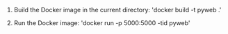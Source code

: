 1. Build the Docker image in the current directory:
    'docker build -t pyweb .'

2. Run the Docker image:
    'docker run -p 5000:5000 -tid pyweb'